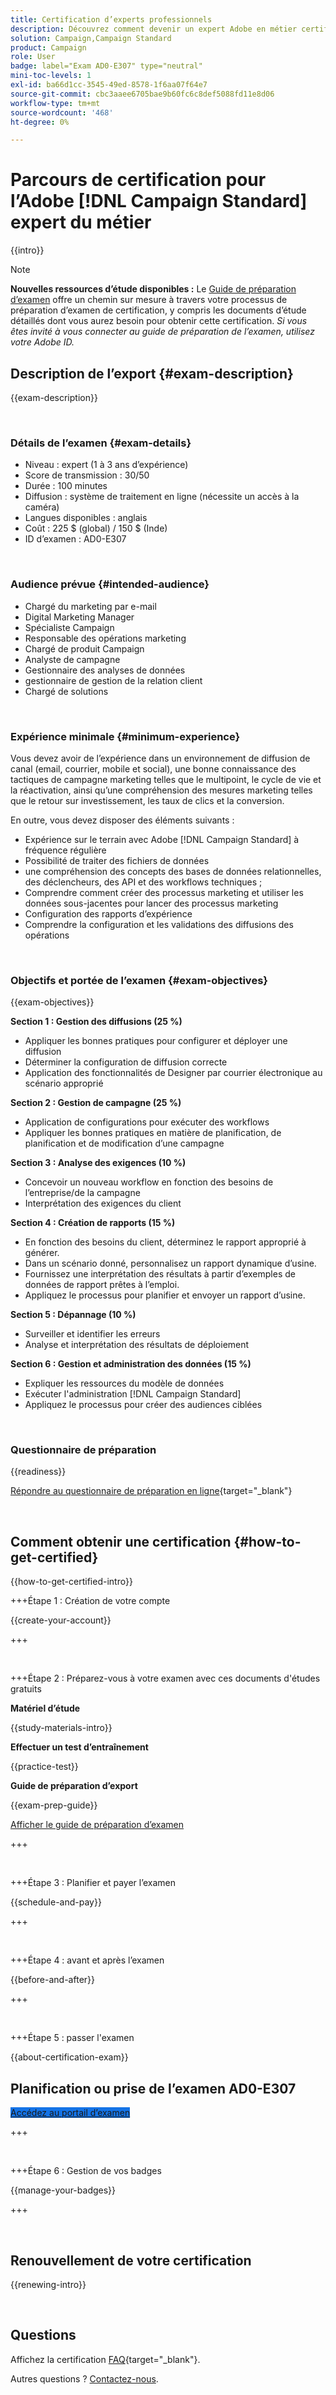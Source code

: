 ```yaml
---
title: Certification d’experts professionnels
description: Découvrez comment devenir un expert Adobe en métier certifié en Adobe [!DNL Campaign Standard]
solution: Campaign,Campaign Standard
product: Campaign
role: User
badge: label="Exam AD0-E307" type="neutral"
mini-toc-levels: 1
exl-id: ba66d1cc-3545-49ed-8578-1f6aa07f64e7
source-git-commit: cbc3aaee6705bae9b60fc6c8def5088fd11e8d06
workflow-type: tm+mt
source-wordcount: '468'
ht-degree: 0%

---
```


# Parcours de certification pour l’Adobe [!DNL Campaign Standard] expert du métier

{{intro}}

>[!NOTE]
>
>**Nouvelles ressources d’étude disponibles :** Le [Guide de préparation d’examen](https://app.rockinfo.com/courses/255) offre un chemin sur mesure à travers votre processus de préparation d’examen de certification, y compris les documents d’étude détaillés dont vous aurez besoin pour obtenir cette certification. _Si vous êtes invité à vous connecter au guide de préparation de l’examen, utilisez votre Adobe ID._

## Description de l’export {#exam-description}

{{exam-description}}

<br>

### Détails de l’examen {#exam-details}

* Niveau : expert (1 à 3 ans d’expérience)
* Score de transmission : 30/50
* Durée : 100 minutes
* Diffusion : système de traitement en ligne (nécessite un accès à la caméra)
* Langues disponibles : anglais
* Coût : 225 $ (global) / 150 $ (Inde)
* ID d’examen : AD0-E307

<br>

### Audience prévue {#intended-audience}

* Chargé du marketing par e-mail
* Digital Marketing Manager
* Spécialiste Campaign
* Responsable des opérations marketing
* Chargé de produit Campaign
* Analyste de campagne
* Gestionnaire des analyses de données
* gestionnaire de gestion de la relation client
* Chargé de solutions

<br>

### Expérience minimale {#minimum-experience}

Vous devez avoir de l’expérience dans un environnement de diffusion de canal (email, courrier, mobile et social), une bonne connaissance des tactiques de campagne marketing telles que le multipoint, le cycle de vie et la réactivation, ainsi qu’une compréhension des mesures marketing telles que le retour sur investissement, les taux de clics et la conversion.

En outre, vous devez disposer des éléments suivants :

* Expérience sur le terrain avec Adobe [!DNL Campaign Standard] à fréquence régulière
* Possibilité de traiter des fichiers de données
* une compréhension des concepts des bases de données relationnelles, des déclencheurs, des API et des workflows techniques ;
* Comprendre comment créer des processus marketing et utiliser les données sous-jacentes pour lancer des processus marketing
* Configuration des rapports d’expérience
* Comprendre la configuration et les validations des diffusions des opérations

<br>

### Objectifs et portée de l’examen {#exam-objectives}

{{exam-objectives}}

**Section 1 : Gestion des diffusions (25 %)**

* Appliquer les bonnes pratiques pour configurer et déployer une diffusion
* Déterminer la configuration de diffusion correcte
* Application des fonctionnalités de Designer par courrier électronique au scénario approprié

**Section 2 : Gestion de campagne (25 %)**

* Application de configurations pour exécuter des workflows
* Appliquer les bonnes pratiques en matière de planification, de planification et de modification d’une campagne

**Section 3 : Analyse des exigences (10 %)**

* Concevoir un nouveau workflow en fonction des besoins de l’entreprise/de la campagne
* Interprétation des exigences du client

**Section 4 : Création de rapports (15 %)**

* En fonction des besoins du client, déterminez le rapport approprié à générer.
* Dans un scénario donné, personnalisez un rapport dynamique d’usine.
* Fournissez une interprétation des résultats à partir d’exemples de données de rapport prêtes à l’emploi.
* Appliquez le processus pour planifier et envoyer un rapport d’usine.

**Section 5 : Dépannage (10 %)**

* Surveiller et identifier les erreurs
* Analyse et interprétation des résultats de déploiement

**Section 6 : Gestion et administration des données (15 %)**

* Expliquer les ressources du modèle de données
* Exécuter l&#39;administration [!DNL Campaign Standard]
* Appliquez le processus pour créer des audiences ciblées

<br>

### Questionnaire de préparation

{{readiness}}

[Répondre au questionnaire de préparation en ligne](https://scorpion.caveon.com/launchpad/ad-q-e129-readiness-questionnaire-for-adobe-aem-assets-developer-professional-exam-copy-nxam4m/ad-q-e307-readiness-questionnaire-for-adobe-campaign-standard-business-practitioner-expert-exam){target="_blank"}

<br>

## Comment obtenir une certification {#how-to-get-certified}

{{how-to-get-certified-intro}}

+++Étape 1 : Création de votre compte

{{create-your-account}}

+++

<br>

+++Étape 2 : Préparez-vous à votre examen avec ces documents d&#39;études gratuits

**Matériel d’étude**

{{study-materials-intro}}

**Effectuer un test d’entraînement**

{{practice-test}}

**Guide de préparation d’export**

{{exam-prep-guide}}

[Afficher le guide de préparation d’examen](https://app.rockinfo.com/courses/255)

+++

<br>

+++Étape 3 : Planifier et payer l’examen

{{schedule-and-pay}}

+++

<br>

+++Étape 4 : avant et après l’examen

{{before-and-after}}

+++

<br>

+++Étape 5 : passer l&#39;examen

{{about-certification-exam}}

## Planification ou prise de l’examen AD0-E307

<a href="https://www.certmetrics.com/adobe/candidate/examity_sso.aspx?eid=AD0-E307" target="_blank" class="spectrum-Button spectrum-Button--fill spectrum-Button--accent spectrum-Button--sizeM is-margin-bottom-big-big at-element-click-tracking" style="background-color:#1473E6">

<span class="spectrum-Button-label has-no-wrap">
   Accédez au portail d’examen
</span>
</a>

+++

<br>

+++Étape 6 : Gestion de vos badges

{{manage-your-badges}}

+++

<br>

## Renouvellement de votre certification

{{renewing-intro}}

<br>

## Questions

Affichez la certification [FAQ](https://experienceleague.adobe.com/docs/certification/certification/faq.html){target="_blank"}.

Autres questions ? [Contactez-nous](mailto:certif@adobe.com).

